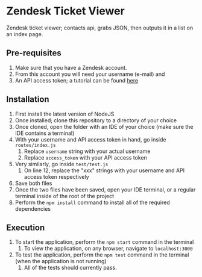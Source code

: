 # Zendesk Ticket Viewer
Zendesk ticket viewer; contacts api, grabs JSON, then outputs it in a list on an index page.

## Pre-requisites
1. Make sure that you have a Zendesk account.
2. From this account you will need your username (e-mail) and
3. An API access token; a tutorial can be found [here](https://support.zendesk.com/hc/en-us/articles/226022787-Generating-a-new-API-token-)

## Installation
1. First install the latest version of NodeJS
2. Once installed; clone this repository to a directory of your choice
3. Once cloned, open the folder with an IDE of your choice (make sure the IDE contains a terminal)
4. With your username and API access token in hand, go inside `routes/index.js`
    1. Replace `username` string with your actual username
    2. Replace `access_token` with your API access token
5. Very similarly, go inside `test/test.js`
    1. On line 12, replace the "xxx" strings with your username and API access token respectively
6. Save both files
7. Once the two files have been saved, open your IDE terminal, or a regular terminal inside of the root of the project
8. Perform the `npm install` command to install all of the required dependencies

## Execution
1. To start the application, perform the `npm start` command in the terminal
    1. To view the application, on any browser, navigate to `localhost:3000`
2. To test the application, perform the `npm test` command in the terminal (when the application is not running)
    1. All of the tests should currently pass.
